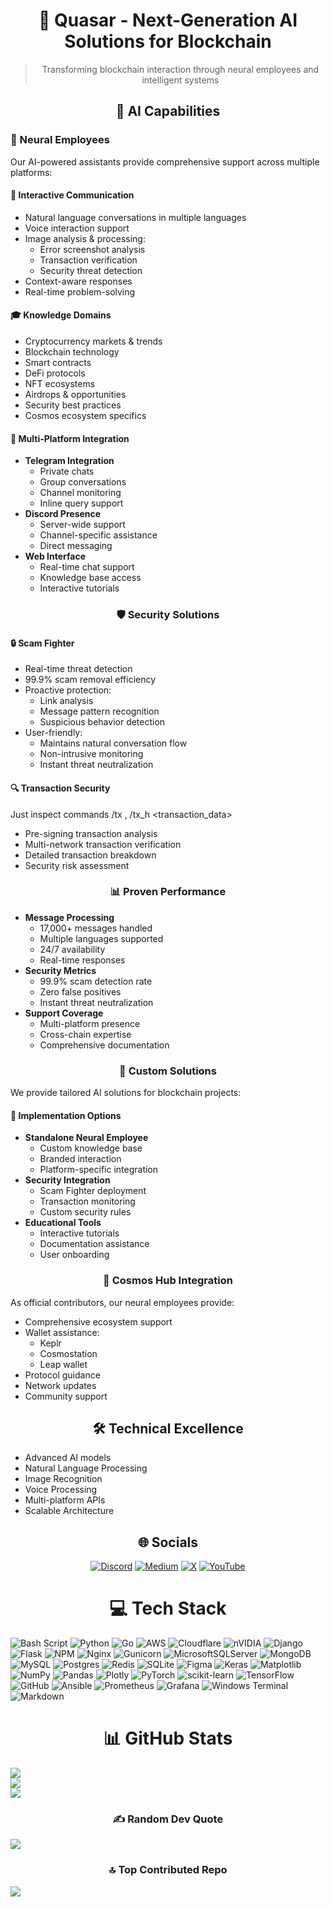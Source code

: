 <div align="center">

# 🌌 Quasar - Next-Generation AI Solutions for Blockchain

> Transforming blockchain interaction through neural employees and intelligent systems

## 🧠 AI Capabilities

</div>

### 🤖 Neural Employees
Our AI-powered assistants provide comprehensive support across multiple platforms:

#### 💬 Interactive Communication
- Natural language conversations in multiple languages
- Voice interaction support
- Image analysis & processing:
  - Error screenshot analysis
  - Transaction verification
  - Security threat detection
- Context-aware responses
- Real-time problem-solving

#### 🎓 Knowledge Domains
- Cryptocurrency markets & trends
- Blockchain technology
- Smart contracts
- DeFi protocols
- NFT ecosystems
- Airdrops & opportunities
- Security best practices
- Cosmos ecosystem specifics

#### 🔄 Multi-Platform Integration
- **Telegram Integration**
  - Private chats
  - Group conversations
  - Channel monitoring
  - Inline query support
- **Discord Presence**
  - Server-wide support
  - Channel-specific assistance
  - Direct messaging
- **Web Interface**
  - Real-time chat support
  - Knowledge base access
  - Interactive tutorials

<div align="center">

### 🛡️ Security Solutions

</div>

#### 🔒 Scam Fighter
- Real-time threat detection
- 99.9% scam removal efficiency
- Proactive protection:
  - Link analysis
  - Message pattern recognition
  - Suspicious behavior detection
- User-friendly:
  - Maintains natural conversation flow
  - Non-intrusive monitoring
  - Instant threat neutralization

#### 🔍 Transaction Security
Just inspect commands /tx <network> <hash>, /tx_h <transaction_data>
- Pre-signing transaction analysis
- Multi-network transaction verification
- Detailed transaction breakdown
- Security risk assessment

<div align="center">

### 📊 Proven Performance

</div>

- **Message Processing**
  - 17,000+ messages handled
  - Multiple languages supported
  - 24/7 availability
  - Real-time responses
- **Security Metrics**
  - 99.9% scam detection rate
  - Zero false positives
  - Instant threat neutralization
- **Support Coverage**
  - Multi-platform presence
  - Cross-chain expertise
  - Comprehensive documentation

<div align="center">

### 🎯 Custom Solutions

</div>

We provide tailored AI solutions for blockchain projects:

#### 🔧 Implementation Options
- **Standalone Neural Employee**
  - Custom knowledge base
  - Branded interaction
  - Platform-specific integration
- **Security Integration**
  - Scam Fighter deployment
  - Transaction monitoring
  - Custom security rules
- **Educational Tools**
  - Interactive tutorials
  - Documentation assistance
  - User onboarding

<div align="center">

### 🌟 Cosmos Hub Integration

</div>

As official contributors, our neural employees provide:
- Comprehensive ecosystem support
- Wallet assistance:
  - Keplr
  - Cosmostation
  - Leap wallet
- Protocol guidance
- Network updates
- Community support

<div align="center">

## 🛠️ Technical Excellence

</div>

- Advanced AI models
- Natural Language Processing
- Image Recognition
- Voice Processing
- Multi-platform APIs
- Scalable Architecture

<div align="center">

## 🌐 Socials

[![Discord](https://img.shields.io/badge/Discord-%237289DA.svg?logo=discord&logoColor=white)](https://discord.gg/https://discord.gg/tZW4xf3c2D) [![Medium](https://img.shields.io/badge/Medium-12100E?logo=medium&logoColor=white)](https://medium.com/@Quasarstaking) [![X](https://img.shields.io/badge/X-black.svg?logo=X&logoColor=white)](https://x.com/@quasarstaking) [![YouTube](https://img.shields.io/badge/YouTube-%23FF0000.svg?logo=YouTube&logoColor=white)](https://youtube.com/@@Quasarstaking) 

# 💻 Tech Stack

</div>

![Bash Script](https://img.shields.io/badge/bash_script-%23121011.svg?style=for-the-badge&logo=gnu-bash&logoColor=white) ![Python](https://img.shields.io/badge/python-3670A0?style=for-the-badge&logo=python&logoColor=ffdd54) ![Go](https://img.shields.io/badge/go-%2300ADD8.svg?style=for-the-badge&logo=go&logoColor=white) ![AWS](https://img.shields.io/badge/AWS-%23FF9900.svg?style=for-the-badge&logo=amazon-aws&logoColor=white) ![Cloudflare](https://img.shields.io/badge/Cloudflare-F38020?style=for-the-badge&logo=Cloudflare&logoColor=white) ![nVIDIA](https://img.shields.io/badge/cuda-000000.svg?style=for-the-badge&logo=nVIDIA&logoColor=green) ![Django](https://img.shields.io/badge/django-%23092E20.svg?style=for-the-badge&logo=django&logoColor=white) ![Flask](https://img.shields.io/badge/flask-%23000.svg?style=for-the-badge&logo=flask&logoColor=white) ![NPM](https://img.shields.io/badge/NPM-%23CB3837.svg?style=for-the-badge&logo=npm&logoColor=white) ![Nginx](https://img.shields.io/badge/nginx-%23009639.svg?style=for-the-badge&logo=nginx&logoColor=white) ![Gunicorn](https://img.shields.io/badge/gunicorn-%298729.svg?style=for-the-badge&logo=gunicorn&logoColor=white) ![MicrosoftSQLServer](https://img.shields.io/badge/Microsoft%20SQL%20Server-CC2927?style=for-the-badge&logo=microsoft%20sql%20server&logoColor=white) ![MongoDB](https://img.shields.io/badge/MongoDB-%234ea94b.svg?style=for-the-badge&logo=mongodb&logoColor=white) ![MySQL](https://img.shields.io/badge/mysql-4479A1.svg?style=for-the-badge&logo=mysql&logoColor=white) ![Postgres](https://img.shields.io/badge/postgres-%23316192.svg?style=for-the-badge&logo=postgresql&logoColor=white) ![Redis](https://img.shields.io/badge/redis-%23DD0031.svg?style=for-the-badge&logo=redis&logoColor=white) ![SQLite](https://img.shields.io/badge/sqlite-%2307405e.svg?style=for-the-badge&logo=sqlite&logoColor=white) ![Figma](https://img.shields.io/badge/figma-%23F24E1E.svg?style=for-the-badge&logo=figma&logoColor=white) ![Keras](https://img.shields.io/badge/Keras-%23D00000.svg?style=for-the-badge&logo=Keras&logoColor=white) ![Matplotlib](https://img.shields.io/badge/Matplotlib-%23ffffff.svg?style=for-the-badge&logo=Matplotlib&logoColor=black) ![NumPy](https://img.shields.io/badge/numpy-%23013243.svg?style=for-the-badge&logo=numpy&logoColor=white) ![Pandas](https://img.shields.io/badge/pandas-%23150458.svg?style=for-the-badge&logo=pandas&logoColor=white) ![Plotly](https://img.shields.io/badge/Plotly-%233F4F75.svg?style=for-the-badge&logo=plotly&logoColor=white) ![PyTorch](https://img.shields.io/badge/PyTorch-%23EE4C2C.svg?style=for-the-badge&logo=PyTorch&logoColor=white) ![scikit-learn](https://img.shields.io/badge/scikit--learn-%23F7931E.svg?style=for-the-badge&logo=scikit-learn&logoColor=white) ![TensorFlow](https://img.shields.io/badge/TensorFlow-%23FF6F00.svg?style=for-the-badge&logo=TensorFlow&logoColor=white) ![GitHub](https://img.shields.io/badge/github-%23121011.svg?style=for-the-badge&logo=github&logoColor=white) ![Ansible](https://img.shields.io/badge/ansible-%231A1918.svg?style=for-the-badge&logo=ansible&logoColor=white) ![Prometheus](https://img.shields.io/badge/Prometheus-E6522C?style=for-the-badge&logo=Prometheus&logoColor=white) ![Grafana](https://img.shields.io/badge/grafana-%23F46800.svg?style=for-the-badge&logo=grafana&logoColor=white) ![Windows Terminal](https://img.shields.io/badge/Windows%20Terminal-%234D4D4D.svg?style=for-the-badge&logo=windows-terminal&logoColor=white) ![Markdown](https://img.shields.io/badge/markdown-%23000000.svg?style=for-the-badge&logo=markdown&logoColor=white)

<div align="center">

# 📊 GitHub Stats

</div>

![](https://github-readme-stats.vercel.app/api?username=Quasar-hub&theme=ambient_gradient&hide_border=true&include_all_commits=true&count_private=true)<br/>
![](https://github-readme-streak-stats.herokuapp.com/?user=Quasar-hub&theme=ambient_gradient&hide_border=true)<br/>
![](https://github-readme-stats.vercel.app/api/top-langs/?username=Quasar-hub&theme=ambient_gradient&hide_border=true&include_all_commits=true&count_private=true&layout=compact)

<div align="center">

### ✍️ Random Dev Quote

</div>

![](https://quotes-github-readme.vercel.app/api?type=horizontal&theme=light)

<div align="center">

### 🔝 Top Contributed Repo

</div>

![](https://github-contributor-stats.vercel.app/api?username=Quasar-hub&limit=5&theme=ambient_gradient&combine_all_yearly_contributions=true)

<!-- Proudly created with GPRM ( https://gprm.itsvg.in ) -->

<!---
Quasar-hub/Quasar-hub is a ✨ special ✨ repository because its `README.md` (this file) appears on your GitHub profile.
You can click the Preview link to take a look at your changes.
--->
